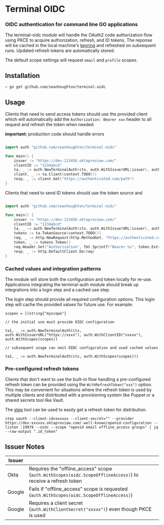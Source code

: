 # Terminal OIDC
### OIDC authentication for command line GO applications

The terminal-oidc module will handle the OAuth2 code authorization flow using PKCE to acquire authorization, refresh, and ID tokens. The reponse will be cached in the local machine's [keyring](github.com/zalando/go-keyring) and refreshed on subsequent runs. Updated refresh tokens are automatically stored.

The default scope settings will request `email` and `profile` scopes.

## Installation 

```sh
> go get github.com/seanhoughton/terminal-oidc
```


## Usage

Clients that need to send access tokens should use the provided client which will automatically add the `Authorization: Bearer xxx` header to all request and refresh the token when needed.

**important:** production code should handle errors

```go

import auth "github.com/seanhoughton/terminal-oidc"

func main() {
    issuer := "https://dev-123456.oktapreview.com/"
    clientID := "1234abcd"
    ta, _ := auth.NewTerminalAuth(ctx, auth.WithIssuerURL(issuer), auth.WithClientID(clientID), auth.WithStdoutPrompt())
    client, _ := ta.Client(context.TODO())
    resp, _ := client.Get("https://authenticated.com/path")
}
```

Clients that need to send ID tokens should use the token source and 


```go

import auth "github.com/seanhoughton/terminal-oidc"

func main() {
    issuer := "https://dev-123456.oktapreview.com/"
    clientID := "1234abcd"
    ta, _ := auth.NewTerminalAuth(ctx, auth.WithIssuerURL(issuer), auth.WithClientID(clientID), auth.WithStdoutPrompt())
    tokens := ta.TokenSource(context.TODO())
    req, _ := http.NewRequest(http.MethodGet, "https://authenticated.com/path", nil)
    token, _ := tokens.Token()
    req.Header.Set("Authorization", fmt.Sprintf("Bearer %s", token.Extra("id_token")))
    resp, _ := http.DefaultClient.Do(req)
}
```

### Cached values and integration patterns

The module will store both the configuration and token locally for re-use. Applications integrating the terminal-auth module should break up integrations into a login step and a cached use step.

The login step should provide all required configuration options. This login step will cache the provided values for future use. For example:

```golang
scopes = []string{"myscope"}

// the initial use must provide OIDC configuration

ta1, _ := auth.NewTerminalAuth(ctx, auth.WithIssuerURL("https://xxxx"), auth.WithClientID("xxxxx"), auth.WithScopes(scopes))

// subsequent usage can omit OIDC configuration and used cached values

ta2, _ := auth.NewTerminalAuth(ctx, auth.WithScopes(scopes)))
```


### Pre-configured refresh tokens

Clients that don't want to use the built-in flow handling a pre-configured refresh token can be provided using the `WithRefreshToken("xxx")` option. This may be convenient for situations where the refresh
token is used by multiple clients and distributed with a provisioning system like Puppet or a shared secrets tool like Vault.

The [step](https://github.com/smallstep/cli) tool can be used to easily get a refresh token for distribution.

```
step oauth --client-id=xxxxxx --client-secret="" --provider https://dev-xxxxxx.oktapreview.com/.well-known/openid-configuration --listen :19978 --oidc --scope "openid email offline_access groups" | jq --raw-output ".id_token"
```


## Issuer Notes

| Issuer |                                                                                                             |
| ------ | ----------------------------------------------------------------------------------------------------------- |
| Okta   | Requires the "offline_access" scope (`auth.WithScopes(oidc.ScopeOfflineAccess)`) to receive a refresh token |
| Google | Fails if "offline_access" scope is requested (`auth.WithScopes(oidc.ScopeOfflineAccess)`)                   |
| Google | Requires a client secret (`auth.WithClientSecret("xxxxx")`) even though PKCE is used                        |
